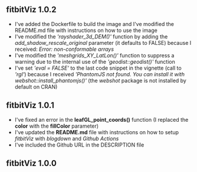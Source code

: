 

## fitbitViz 1.0.2

* I've added the Dockerfile to build the image and I've modified the README.md file with instructions on how to use the image
* I've modified the *'rayshader_3d_DEM()'* function by adding the *add_shadow_rescale_original* parameter (it defaults to FALSE) because I received: *Error: non-conformable arrays*
* I've modified the *'meshgrids_XY_LatLon()'* function to suppress a warning due to the internal use of the *'geodist::geodist()'* function
* I've set *'eval = FALSE'* to the last code snippet in the vignette (call to *'rgl'*) because I received *'PhantomJS not found. You can install it with webshot::install_phantomjs()'* (the *webshot* package is not installed by default on CRAN)


## fitbitViz 1.0.1

* I've fixed an error in the **leafGL_point_coords()** function (I replaced the **color** with the **fillColor** parameter)
* I've updated the **README.md** file with instructions on how to setup *fitbitViz* with *blogdown* and *Github Actions*
* I've included the Github URL in the DESCRIPTION file


## fitbitViz 1.0.0


